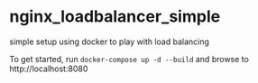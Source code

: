 # nginx_loadbalancer_simple
simple setup using docker to play with load balancing

To get started, run `docker-compose up -d --build` and browse to http://localhost:8080
